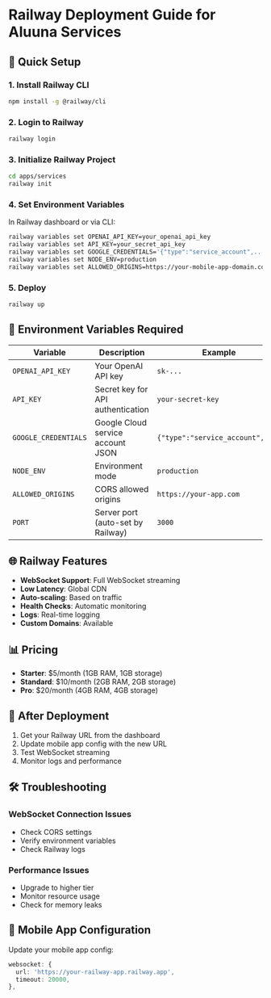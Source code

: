 # Railway Deployment Guide for Aluuna Services

## 🚀 Quick Setup

### 1. Install Railway CLI
```bash
npm install -g @railway/cli
```

### 2. Login to Railway
```bash
railway login
```

### 3. Initialize Railway Project
```bash
cd apps/services
railway init
```

### 4. Set Environment Variables
In Railway dashboard or via CLI:
```bash
railway variables set OPENAI_API_KEY=your_openai_api_key
railway variables set API_KEY=your_secret_api_key
railway variables set GOOGLE_CREDENTIALS='{"type":"service_account",...}'
railway variables set NODE_ENV=production
railway variables set ALLOWED_ORIGINS=https://your-mobile-app-domain.com
```

### 5. Deploy
```bash
railway up
```

## 🔧 Environment Variables Required

| Variable | Description | Example |
|----------|-------------|---------|
| `OPENAI_API_KEY` | Your OpenAI API key | `sk-...` |
| `API_KEY` | Secret key for API authentication | `your-secret-key` |
| `GOOGLE_CREDENTIALS` | Google Cloud service account JSON | `{"type":"service_account",...}` |
| `NODE_ENV` | Environment mode | `production` |
| `ALLOWED_ORIGINS` | CORS allowed origins | `https://your-app.com` |
| `PORT` | Server port (auto-set by Railway) | `3000` |

## 🌐 Railway Features

- **WebSocket Support**: Full WebSocket streaming
- **Low Latency**: Global CDN
- **Auto-scaling**: Based on traffic
- **Health Checks**: Automatic monitoring
- **Logs**: Real-time logging
- **Custom Domains**: Available

## 📊 Pricing

- **Starter**: $5/month (1GB RAM, 1GB storage)
- **Standard**: $10/month (2GB RAM, 2GB storage)
- **Pro**: $20/month (4GB RAM, 4GB storage)

## 🔗 After Deployment

1. Get your Railway URL from the dashboard
2. Update mobile app config with the new URL
3. Test WebSocket streaming
4. Monitor logs and performance

## 🛠️ Troubleshooting

### WebSocket Connection Issues
- Check CORS settings
- Verify environment variables
- Check Railway logs

### Performance Issues
- Upgrade to higher tier
- Monitor resource usage
- Check for memory leaks

## 📱 Mobile App Configuration

Update your mobile app config:
```typescript
websocket: {
  url: 'https://your-railway-app.railway.app',
  timeout: 20000,
},
``` 